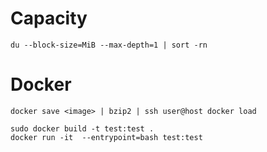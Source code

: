# Capacity
```
du --block-size=MiB --max-depth=1 | sort -rn
```

# Docker
```
docker save <image> | bzip2 | ssh user@host docker load

sudo docker build -t test:test .
docker run -it  --entrypoint=bash test:test
```

